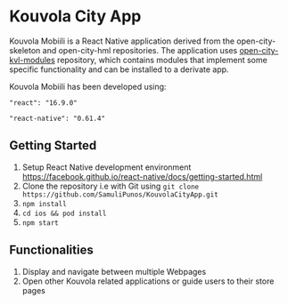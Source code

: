 # Kouvola City App

Kouvola Mobiili is a React Native application derived from the open-city-skeleton and open-city-hml repositories. The application uses [open-city-kvl-modules](https://github.com/SamuliPunos/open-city-kvl-modules) repository, which contains modules that implement some specific functionality and can be installed to a derivate app.

Kouvola Mobiili has been developed using:

`"react": "16.9.0"`

`"react-native": "0.61.4"`

## Getting Started

1. Setup React Native development environment https://facebook.github.io/react-native/docs/getting-started.html
2. Clone the repository i.e with Git using `git clone https://github.com/SamuliPunos/KouvolaCityApp.git`
3. `npm install`
4. `cd ios && pod install`
5. `npm start`

## Functionalities

1. Display and navigate between multiple Webpages
2. Open other Kouvola related applications or guide users to their store pages
